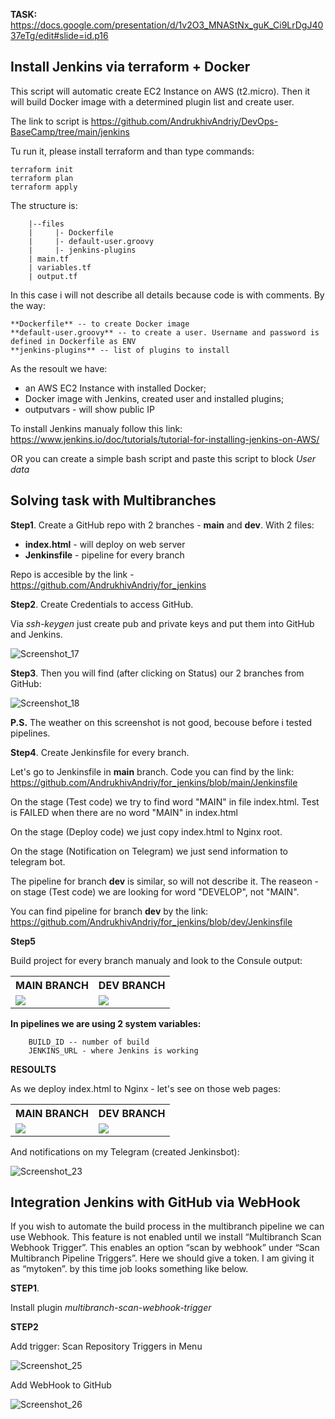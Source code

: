 **TASK:** https://docs.google.com/presentation/d/1v2O3_MNAStNx_guK_Ci9LrDgJ4037eTg/edit#slide=id.p16

## Install Jenkins via terraform + Docker

This script will automatic create EC2 Instance on AWS (t2.micro). Then it will build Docker image with a determined plugin list and create user. 

The link to script is https://github.com/AndrukhivAndriy/DevOps-BaseCamp/tree/main/jenkins

Tu run it, please install terraform and than type commands:

    terraform init
    terraform plan
    terraform apply

The structure is:

        |--files
        |     |- Dockerfile
        |     |- default-user.groovy
        |     |- jenkins-plugins
        | main.tf
        | variables.tf
        | output.tf
    
In this case i will not describe all details because code is with comments. By the way:

    **Dockerfile** -- to create Docker image
    **default-user.groovy** -- to create a user. Username and password is defined in Dockerfile as ENV 
    **jenkins-plugins** -- list of plugins to install
    
As the resoult we have:

- an AWS EC2 Instance with installed Docker;
- Docker image with Jenkins, created user and installed plugins;
- outputvars - will show public IP

To install Jenkins manualy follow this link: https://www.jenkins.io/doc/tutorials/tutorial-for-installing-jenkins-on-AWS/

OR you can create a simple bash script and paste this script to block *User data*

## Solving task with Multibranches

**Step1**. Create a GitHub repo with 2 branches - **main** and **dev**. With 2 files: 

- **index.html** - will deploy on web server
- **Jenkinsfile** - pipeline for every branch

Repo is accesible by the link - https://github.com/AndrukhivAndriy/for_jenkins

**Step2**. Create Credentials to access GitHub. 

Via *ssh-keygen* just create pub and private keys and put them into GitHub and Jenkins.

![Screenshot_17](https://user-images.githubusercontent.com/79985930/213903320-b0f64b86-789b-4930-84aa-78b24b60299f.png)

**Step3**. Then you will find (after clicking on Status) our 2 branches from GitHub:

![Screenshot_18](https://user-images.githubusercontent.com/79985930/213903470-c10549fc-450d-45bd-ac18-80a137658811.png)

**P.S.** The weather on this screenshot is not good, becouse before i tested pipelines. 

**Step4**. Create Jenkinsfile for every branch. 

Let's go to Jenkinsfile in **main** branch. Code you can find by the link: https://github.com/AndrukhivAndriy/for_jenkins/blob/main/Jenkinsfile

On the stage (Test code) we try to find word "MAIN" in file index.html. Test is FAILED when there are no word "MAIN" in index.html

On the stage (Deploy code) we just copy index.html to Nginx root. 

On the stage (Notification on Telegram) we just send information to telegram bot. 

The pipeline for branch **dev** is similar, so will not describe it. The reaseon - on stage (Test code) we are looking for word "DEVELOP", not "MAIN". 

You can find pipeline for branch **dev** by the link: https://github.com/AndrukhivAndriy/for_jenkins/blob/dev/Jenkinsfile

**Step5**

Build project for every branch manualy and look to the Consule output:

<table>
    <tr>
    <th> MAIN BRANCH
        </th>
        <th>
            DEV BRANCH
        </th>
    </tr>
    <tr> 
        <td> <img src="https://user-images.githubusercontent.com/79985930/213904349-81b48ef6-3d05-44a0-b56a-d2727d81cacd.png"> </td>
        <td> <img src="https://user-images.githubusercontent.com/79985930/213904403-e5209520-a665-4e45-b7cc-0fa959639d4c.png"> </td>
    </tr>
    </table>

**In pipelines we are using 2 system variables:**

        BUILD_ID -- number of build 
        JENKINS_URL - where Jenkins is working
        
**RESOULTS**

As we deploy index.html to Nginx - let's see on those web pages:

<table>
    <tr>
    <th> MAIN BRANCH
        </th>
        <th>
            DEV BRANCH
        </th>
    </tr>
    <tr> 
        <td> <img src="https://user-images.githubusercontent.com/79985930/213904885-b091d2a4-2a10-41df-a254-dda59cbabca9.png"> </td>
        <td> <img src="https://user-images.githubusercontent.com/79985930/213904886-8b5101f5-e1ad-4373-b145-0cb2462eddc7.png"> </td>
    </tr>
    </table>
    
And notifications on my Telegram (created Jenkinsbot):

![Screenshot_23](https://user-images.githubusercontent.com/79985930/213904979-0f69c8c7-5324-4a55-bf70-f2ff5d1f4661.png)

## Integration Jenkins with GitHub via WebHook

If you wish to automate the build process in the multibranch pipeline we can use Webhook. This feature is not enabled until we install “Multibranch Scan Webhook Trigger”. This enables an option “scan by webhook” under “Scan Multibranch Pipeline Triggers”. Here we should give a token. I am giving it as “mytoken”. by this time job looks something like below.

**STEP1**. 

Install plugin *multibranch-scan-webhook-trigger*

**STEP2**

Add trigger: Scan Repository Triggers in Menu

![Screenshot_25](https://user-images.githubusercontent.com/79985930/213906347-28810570-ca37-4e31-a50b-05dc8973df1f.png)

Add WebHook to GitHub

![Screenshot_26](https://user-images.githubusercontent.com/79985930/213906429-7fe719ff-0f31-46d6-81cd-cc01ff220109.png)

